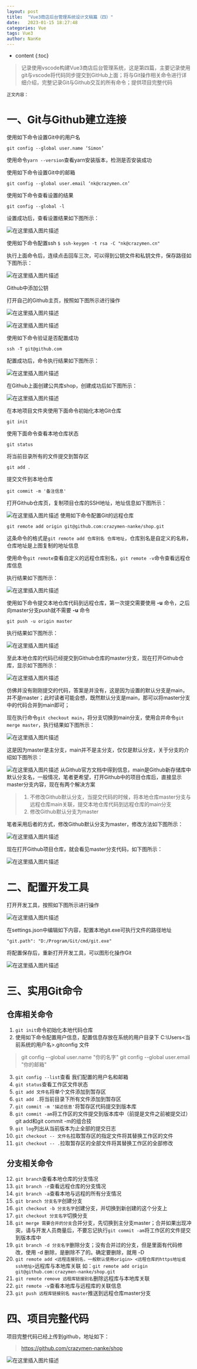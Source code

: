```yaml
---
layout: post
title:  "Vue3商店后台管理系统设计文稿篇（四）"
date:   2023-01-15 18:27:48
categories: Vue
tags: Vue3 
author: NanKe
---
```


* content
{:toc}
> 记录使用vscode构建Vue3商店后台管理系统，这是第四篇，主要记录使用git与vscode将代码同步提交到GitHub上面；将与Git操作相关命令进行详细介绍，完整记录Git与Github交互的所有命令；提供项目完整代码



`正文内容：`

# 一、Git与Github建立连接

使用如下命令设置Git中的用户名

  `git config --global user.name ‘Simon’`

  使用命令`yarn --version`查看yarn安装版本，检测是否安装成功

使用如下命令设置Git中的邮箱

  `git config --global user.email ‘nk@crazymen.cn’`

使用如下命令查看设置的结果

`git config --global -l`

设置成功后，查看设置结果如下图所示：

  ![在这里插入图片描述](https://raw.githubusercontent.com/crazymen-nanke/image/master/note/202303181509902.png)

使用如下命令配置ssh
`$ ssh-keygen -t rsa -C "nk@crazymen.cn"`

  执行上面命令后，连续点击回车三次，可以得到公钥文件和私钥文件，保存路径如下图所示：

  ![在这里插入图片描述](https://raw.githubusercontent.com/crazymen-nanke/image/master/note/202303181509974.png)

Github中添加公钥

打开自己的Github主页，按照如下图所示进行操作

  ![在这里插入图片描述](https://raw.githubusercontent.com/crazymen-nanke/image/master/note/202303181509056.png)

  ![在这里插入图片描述](https://raw.githubusercontent.com/crazymen-nanke/image/master/note/202303181509018.png)

  

使用如下命令验证是否配置成功

`ssh -T git@github.com`

配置成功后，命令执行结果如下图所示：

  ![在这里插入图片描述](https://raw.githubusercontent.com/crazymen-nanke/image/master/note/202303181509869.png)

在Github上面创建公共库shop，创建成功后如下图所示：

  ![在这里插入图片描述](https://raw.githubusercontent.com/crazymen-nanke/image/master/note/202303181509111.png)

在本地项目文件夹使用下面命令初始化本地Git仓库

`git init`

使用下面命令查看本地仓库状态

`git status` 

将当前目录所有的文件提交到暂存区

`git add .`

提交文件到本地仓库

`git commit -m '备注信息'`

打开Github仓库页，复制项目仓库的SSH地址，地址信息如下图所示：

  ![在这里插入图片描述](https://raw.githubusercontent.com/crazymen-nanke/image/master/note/202303181509671.png)
使用如下命令配置Git的远程仓库

`git remote add origin git@github.com:crazymen-nanke/shop.git` 

这条命令的格式是`git remote add 仓库别名 仓库地址`，仓库别名是自定义的名称，仓库地址是上图复制的地址信息

使用命令`git remote`查看自定义的远程仓库别名，`git remote -v`命令查看远程仓库信息

执行结果如下图所示：

  ![在这里插入图片描述](https://raw.githubusercontent.com/crazymen-nanke/image/master/note/202303181509596.png)

使用如下命令提交本地仓库代码到远程仓库，第一次提交需要使用 **-u** 命令，之后向master分支push就不需要 **-u** 命令

`git push -u origin master`

执行结果如下图所示：

  ![在这里插入图片描述](https://raw.githubusercontent.com/crazymen-nanke/image/master/note/202303181509966.png)

至此本地仓库的代码已经提交到Github仓库的master分支，现在打开Github仓库，显示如下图所示：

  ![在这里插入图片描述](https://raw.githubusercontent.com/crazymen-nanke/image/master/note/202303181509519.png)

  仿佛并没有刚刚提交的代码，答案是并没有，这是因为设置的默认分支是main，并不是master；此时读者可能会想，既然默认分支是main，那可以将master分支中的代码合并到main即可；

  现在执行命令`git checkout main`，将分支切换到main分支，使用合并命令`git merge master`，执行结果如下图所示：

  ![在这里插入图片描述](https://raw.githubusercontent.com/crazymen-nanke/image/master/note/202303181511437.png)

  这是因为master是主分支，main并不是主分支，仅仅是默认分支，关于分支的介绍如下图所示：

  ![在这里插入图片描述](https://raw.githubusercontent.com/crazymen-nanke/image/master/note/202303181509962.png)
  从Github官方文档中得到信息，main是Github新存储库中默认分支名，一般情况，笔者更希望，打开Github中的项目仓库后，直接显示master分支内容，现在有两个解决方案
> 1. 不修改Github默认分支，当提交代码的时候，将本地仓库master分支与远程仓库main关联，提交本地仓库代码到远程仓库的main分支
> 2. 修改Github默认分支为master

笔者采用后者的方式，修改Github默认分支为master，修改方法如下图所示：

![在这里插入图片描述](https://raw.githubusercontent.com/crazymen-nanke/image/master/note/202303181509296.png)

现在打开Github项目仓库，就会看见master分支代码，如下图所示：

![在这里插入图片描述](https://raw.githubusercontent.com/crazymen-nanke/image/master/note/202303181509455.png)

# 二、配置开发工具
打开开发工具，按照如下图所示进行操作

  ![在这里插入图片描述](https://raw.githubusercontent.com/crazymen-nanke/image/master/note/202303181509799.png)

在settings.json中编辑如下内容，配置本地git.exe可执行文件的路径地址

`"git.path": "D:/Program/Git/cmd/git.exe"`

将配置保存后，重新打开开发工具，可以图形化操作Git

  ![在这里插入图片描述](https://raw.githubusercontent.com/crazymen-nanke/image/master/note/202303181509887.png)
# 三、实用Git命令
## 仓库相关命令
 1. `git init`命令初始化本地代码仓库
 2. 使用如下命令配置用户信息，配置信息存放在系统的用户目录下   C:\Users\<当前系统的用户名>\.gitconfig 文件
>git config --global user.name "你的名字"
>git config --global user.email "你的邮箱"
3. `git config --list`查看 我们配置的用户名和邮箱
4. `git status`查看工作区文件状态
5. `git add 文件名`将单个文件添加到暂存区
6. `git add .`将当前目录下所有文件添加到暂存区
7. `git commit -m '描述信息'`将暂存区代码提交到版本库
8. `git commit -am`将工作区的文件提交到版本库中（前提是文件之前被提交过）git add和git commit -m的组合技
9. `git log`列出从当前版本为止全部的提交日志
10. `git checkout -- 文件名`拉取暂存区的指定文件将其替换工作区的文件
11.  `git checkout -- .`拉取暂存区的全部文件将其替换工作区的全部修改

## 分支相关命令
12. `git branch`查看本地仓库的分支情况
13. `git branch -r`查看远程仓库的分支情况
14. `git branch -a`查看本地与远程的所有分支情况
15. `git branch 分支名字`创建分支
16. `git checkout -b 分支名字`创建分支，并切换到新创建的这个分支上
17. `git checkout 分支名字`切换分支
18. `git merge 需要合并的分支`合并分支，先切换到主分支master；合并如果出现冲突，请与开发人员商量后，不要忘记执行`git commit -am`将工作区的文件提交到版本库中
19. `git branch -d 分支名字`删除分支；没有合并过的分支，但是里面有代码修改，使用 -d 删除，是删除不了的。确定要删除，就用 -D
20. `git remote add <远程连接别名，一般默认使用origin> <远程仓库的https地址或ssh地址>`远程库与本地库关联
如：`git remote add origin git@github.com:crazymen-nanke/shop.git` 
21. `git remote remove 远程库链接别名`删除远程库与本地库关联
22. `git remote -v`查看本地库与远程库的关联信息
23. `git push 远程库链接别名 master`推送到远程仓库master分支
# 四、项目完整代码
项目完整代码已经上传到github，地址如下：
>https://github.com/crazymen-nanke/shop

![在这里插入图片描述](https://raw.githubusercontent.com/crazymen-nanke/image/master/note/202303181509444.png)

